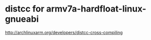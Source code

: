 # distcc for armv7a-hardfloat-linux-gnueabi

http://archlinuxarm.org/developers/distcc-cross-compiling
